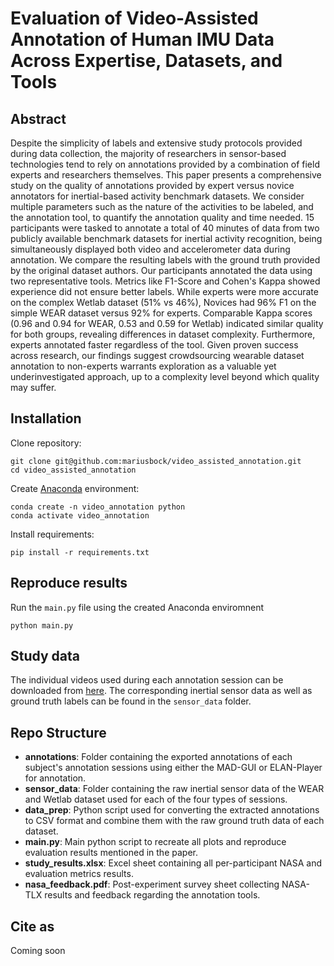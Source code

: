 # Evaluation of Video-Assisted Annotation of Human IMU Data Across Expertise, Datasets, and Tools

## Abstract
Despite the simplicity of labels and extensive study protocols provided during data collection, the majority of researchers in sensor-based technologies tend to rely on annotations provided by a combination of field experts and researchers themselves. This paper presents a comprehensive study on the quality of annotations provided by expert versus novice annotators for inertial-based activity benchmark datasets. We consider multiple parameters such as the nature of the activities to be labeled, and the annotation tool, to quantify the annotation quality and time needed. 15 participants were tasked to annotate a total of 40 minutes of data from two publicly available benchmark datasets for inertial activity recognition, being simultaneously displayed both video and accelerometer data during annotation. We compare the resulting labels with the ground truth provided by the original dataset authors. Our participants annotated the data using two representative tools. Metrics like F1-Score and Cohen's Kappa showed experience did not ensure better labels. While experts were more accurate on the complex Wetlab dataset (51\% vs 46\%), Novices had 96\% F1 on the simple WEAR dataset versus 92\% for experts. Comparable Kappa scores (0.96 and 0.94 for WEAR, 0.53 and 0.59 for Wetlab) indicated similar quality for both groups, revealing differences in dataset complexity. Furthermore, experts annotated faster regardless of the tool. Given proven success across research, our findings suggest crowdsourcing wearable dataset annotation to non-experts warrants exploration as a valuable yet underinvestigated approach, up to a complexity level beyond which quality may suffer.

## Installation

Clone repository:

```
git clone git@github.com:mariusbock/video_assisted_annotation.git
cd video_assisted_annotation
```

Create [Anaconda](https://www.anaconda.com/products/distribution) environment:

```
conda create -n video_annotation python
conda activate video_annotation
```

Install requirements:
```
pip install -r requirements.txt
```

## Reproduce results

Run the `main.py` file using the created Anaconda enviromnent
```
python main.py
```

## Study data
The individual videos used during each annotation session can be downloaded from [here](https://uni-siegen.sciebo.de/s/2XyAF6wLq8CgEsR). The corresponding inertial sensor data as well as ground truth labels can be found in the `sensor_data` folder.

## Repo Structure
- **annotations**: Folder containing the exported annotations of each subject's annotation sessions using either the MAD-GUI or ELAN-Player for annotation.
- **sensor\_data**: Folder containing the raw inertial sensor data of the WEAR and Wetlab dataset used for each of the four types of sessions.
- **data\_prep**: Python script used for converting the extracted annotations to CSV format and combine them with the raw ground truth data of each dataset.
- **main.py**: Main python script to recreate all plots and reproduce evaluation results mentioned in the paper.
- **study\_results.xlsx**: Excel sheet containing all per-participant NASA and evaluation metrics results.
- **nasa\_feedback.pdf**: Post-experiment survey sheet collecting NASA-TLX results and feedback regarding the annotation tools.

## Cite as
Coming soon